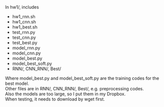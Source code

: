 In hw1/, includes 
*	hw1\_rnn.sh
*	hw1\_cnn.sh
*	hw1\_best.sh
*	test\_rnn.py
*	test\_cnn.py
*	test\_best.py
*	model\_rnn.py
*	model\_cnn.py
*	model\_best.py
*	model\_best\_soft.py
*	RNN/, CNN\_RNN/, Best/

Where model\_best.py and model\_best\_soft.py are the training codes for the best model. <br />
Other files are in RNN/, CNN\_RNN/, Best/, e.g. preprocessing codes. <br />
Also the models are too large, so I put them in my Dropbox. <br />
When testing, it needs to download by wget first. <br />
